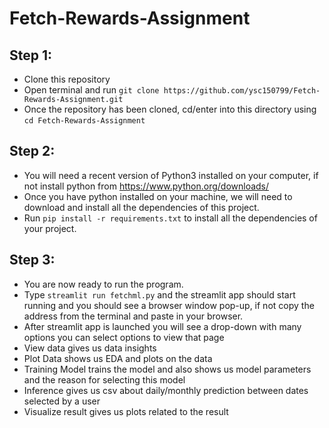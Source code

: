 # Fetch-Rewards-Assignment
## Step 1:
- Clone this repository
- Open terminal and run `git clone https://github.com/ysc150799/Fetch-Rewards-Assignment.git`
- Once the repository has been cloned, cd/enter into this directory using `cd Fetch-Rewards-Assignment`

## Step 2:
- You will need a recent version of Python3 installed on your computer, if not install python from https://www.python.org/downloads/
- Once you have python installed on your machine, we will need to download and install all the dependencies of this project.
- Run `pip install -r requirements.txt` to install all the dependencies of your project.

## Step 3:
- You are now ready to run the program.
- Type `streamlit run fetchml.py` and the streamlit app should start running and you should see a browser window pop-up, if not copy the address from the terminal and paste in your browser.
- After streamlit app is launched you will see a drop-down with many options you can select options to view that page
- View data gives us data insights
- Plot Data shows us EDA and plots on the data
- Training Model trains the model and also shows us model parameters and the reason for selecting this model
- Inference gives us csv about daily/monthly prediction between dates selected by a user
- Visualize result gives us plots related to the result

